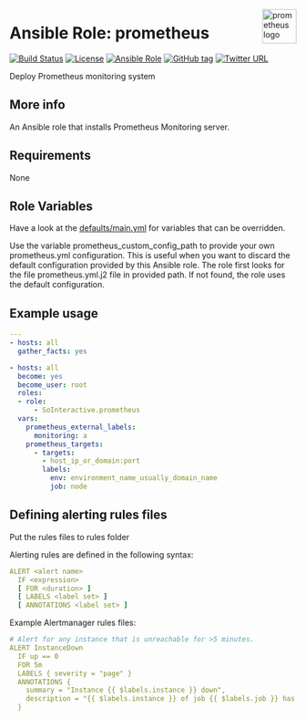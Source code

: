 <p><img src="https://cdn.worldvectorlogo.com/logos/prometheus.svg" alt="prometheus logo" title="prometheus" align="right" height="60" /></p>

Ansible Role: prometheus
========================

[![Build Status](https://travis-ci.org/SoInteractive/ansible-prometheus.svg?branch=master)](https://travis-ci.org/SoInteractive/ansible-prometheus) [![License](https://img.shields.io/badge/license-MIT%20License-brightgreen.svg)](https://opensource.org/licenses/MIT) [![Ansible Role](https://img.shields.io/badge/ansible%20role-SoInteractive.prometheus-blue.svg)](https://galaxy.ansible.com/SoInteractive/prometheus/) [![GitHub tag](https://img.shields.io/github/tag/sointeractive/ansible-prometheus.svg)](https://github.com/SoInteractive/ansible-prometheus/tags) [![Twitter URL](https://img.shields.io/twitter/follow/sointeractive.svg?style=social&label=Follow%20%40SoInteractive)](https://twitter.com/sointeractive)

Deploy Prometheus monitoring system

More info
---------

An Ansible role that installs Prometheus Monitoring server.

Requirements
------------

None

Role Variables
--------------

Have a look at the [defaults/main.yml](defaults/main.yml) for variables that can be overridden.

Use the variable prometheus_custom_config_path to provide your own prometheus.yml configuration. This is useful when you want to discard the default configuration provided by this Ansible role. The role first looks for the file prometheus.yml.j2 file in provided path. If not found, the role uses the default configuration.

Example usage
-------------

```yaml
---
- hosts: all
  gather_facts: yes

- hosts: all
  become: yes
  become_user: root
  roles:
  - role:
      - SoInteractive.prometheus
  vars:
    prometheus_external_labels:
      monitoring: a
    prometheus_targets:
      - targets:
        - host_ip_or_domain:port
        labels:
          env: environment_name_usually_domain_name
          job: node
```

Defining alerting rules files
-----------------------------

Put the rules files to rules folder

Alerting rules are defined in the following syntax:
```yaml
ALERT <alert name>
  IF <expression>
  [ FOR <duration> ]
  [ LABELS <label set> ]
  [ ANNOTATIONS <label set> ]
```
Example Alertmanager rules files:
```yaml
# Alert for any instance that is unreachable for >5 minutes.
ALERT InstanceDown
  IF up == 0
  FOR 5m
  LABELS { severity = "page" }
  ANNOTATIONS {
    summary = "Instance {{ $labels.instance }} down",
    description = "{{ $labels.instance }} of job {{ $labels.job }} has been down for more than 5 minutes.",
  }
```
